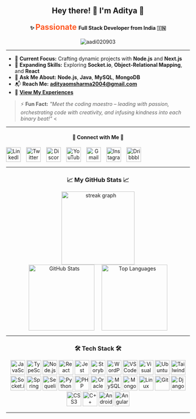 <h2 align="center">Hey there! 👋 I'm Aditya 🖤</h2>
<h4 align="center">
  ✨ <span style="color:#ff5722; font-weight:bold; font-size: 1.5em;">
    <span class="typing" data-typed-items="Passionate, Innovative, Creative">Passionate</span>
  </span> Full Stack Developer from India 🇮🇳
</h4>

<p align="center" width="200"> <img src="https://komarev.com/ghpvc/?username=aadi020903&label=Profile%20views&color=0e75b6&style=flat" alt="aadi020903" /> </p>


---


- 🔭 **Current Focus:** Crafting dynamic projects with **Node.js** and **Next.js**
- 🌱 **Expanding Skills:** Exploring **Socket.io**, **Object-Relational Mapping**, and **React**
- 💬 **Ask Me About:** **Node.js**, **Java**, **MySQL**, **MongoDB**
- 📬 **Reach Me:** **adityaomsharma2004@gmail.com**
- 📃 [**View My Experiences**](https://drive.google.com/file/d/1mWdtiszO0h30UAPUVBjdUOleooPVms15/view?usp=drive_link)

> ⚡ **Fun Fact:** _"Meet the coding maestro – leading with passion, orchestrating code with creativity, and infusing kindness into each binary beat!"_
<

---

<h4 align="center">🚀 Connect with Me 🚀</h4>
<p align="center" style="display: flex; gap: 15px;">
  <a href="https://linkedin.com/in/your-linkedin" target="_blank"><img src="https://raw.githubusercontent.com/maurodesouza/profile-readme-generator/master/src/assets/icons/social/linkedin/default.svg" width="40" height="40" alt="LinkedIn"/></a>
  <a href="https://twitter.com/your-twitter" target="_blank"><img src="https://raw.githubusercontent.com/maurodesouza/profile-readme-generator/master/src/assets/icons/social/twitter/default.svg" width="40" height="40" alt="Twitter"/></a>
  <a href="https://discordapp.com/users/your-discord" target="_blank"><img src="https://raw.githubusercontent.com/maurodesouza/profile-readme-generator/master/src/assets/icons/social/discord/default.svg" width="40" height="40" alt="Discord"/></a>
  <a href="https://youtube.com/your-youtube" target="_blank"><img src="https://raw.githubusercontent.com/maurodesouza/profile-readme-generator/master/src/assets/icons/social/youtube/default.svg" width="40" height="40" alt="YouTube"/></a>
  <a href="mailto:adityaomsharma2004@gmail.com"><img src="https://raw.githubusercontent.com/maurodesouza/profile-readme-generator/master/src/assets/icons/social/gmail/default.svg" width="40" height="40" alt="Gmail"/></a>
  <a href="https://instagram.com/your-instagram" target="_blank"><img src="https://raw.githubusercontent.com/maurodesouza/profile-readme-generator/master/src/assets/icons/social/instagram/default.svg" width="40" height="40" alt="Instagram"/></a>
  <a href="https://dribbble.com/your-dribbble" target="_blank"><img src="https://raw.githubusercontent.com/maurodesouza/profile-readme-generator/master/src/assets/icons/social/dribbble/default.svg" width="40" height="40" alt="Dribbble"/></a>
</p>

---

<h3 align="center">📈 My GitHub Stats 📈</h3>
<div align="center">
  <img src="https://streak-stats.demolab.com?user=aadi020903&locale=en&mode=daily&theme=dracula&hide_border=true&border_radius=5&card_width=500&order=2" height="200" alt="streak graph" />
</div>
<div align="center" style="display: flex; justify-content: center; gap: 20px;">
  <img src="https://github-readme-stats.vercel.app/api?username=aadi020903&show_icons=true&theme=dracula&hide_border=true&include_all_commits=true&count_private=true&card_width=400" height="180" alt="GitHub Stats" />
  <img src="https://github-readme-stats.vercel.app/api/top-langs/?username=aadi020903&theme=dracula&hide_border=true&layout=compact&card_width=320" height="180" alt="Top Languages" />
</div>

---

<h3 align="center">🛠️ Tech Stack 🛠️</h3>
<p align="center">
  <img src="https://cdn.jsdelivr.net/gh/devicons/devicon/icons/javascript/javascript-original.svg" height="40" alt="JavaScript" />
  <img src="https://cdn.jsdelivr.net/gh/devicons/devicon/icons/typescript/typescript-original.svg" height="40" alt="TypeScript" />
  <img src="https://cdn.jsdelivr.net/gh/devicons/devicon/icons/nodejs/nodejs-original.svg" height="40" alt="Node.js" />
  <img src="https://cdn.jsdelivr.net/gh/devicons/devicon/icons/react/react-original.svg" height="40" alt="React" />
  <img src="https://cdn.jsdelivr.net/gh/devicons/devicon/icons/jest/jest-plain.svg" height="40" alt="Jest" />
  <img src="https://cdn.jsdelivr.net/gh/devicons/devicon/icons/storybook/storybook-original.svg" height="40" alt="Storybook" />
  <img src="https://cdn.jsdelivr.net/gh/devicons/devicon/icons/wordpress/wordpress-original.svg" height="40" alt="WordPress" />
  <img src="https://cdn.jsdelivr.net/gh/devicons/devicon/icons/vscode/vscode-original.svg" height="40" alt="VS Code" />
  <img src="https://cdn.jsdelivr.net/gh/devicons/devicon/icons/visualstudio/visualstudio-plain.svg" height="40" alt="Visual Studio" />
  <img src="https://cdn.jsdelivr.net/gh/devicons/devicon/icons/ubuntu/ubuntu-plain.svg" height="40" alt="Ubuntu" />
  <img src="https://cdn.jsdelivr.net/gh/devicons/devicon/icons/tailwindcss/tailwindcss-original-wordmark.svg" height="40" alt="Tailwind CSS" />
  <img src="https://cdn.jsdelivr.net/gh/devicons/devicon/icons/socketio/socketio-original.svg" height="40" alt="Socket.io" />
  <img src="https://cdn.jsdelivr.net/gh/devicons/devicon/icons/spring/spring-original.svg" height="40" alt="Spring" />
  <img src="https://cdn.jsdelivr.net/gh/devicons/devicon/icons/sequelize/sequelize-original.svg" height="40" alt="Sequelize" />
  <img src="https://cdn.jsdelivr.net/gh/devicons/devicon/icons/python/python-original.svg" height="40" alt="Python" />
  <img src="https://cdn.jsdelivr.net/gh/devicons/devicon/icons/php/php-original.svg" height="40" alt="PHP" />
  <img src="https://cdn.jsdelivr.net/gh/devicons/devicon/icons/oracle/oracle-original.svg" height="40" alt="Oracle" />
  <img src="https://cdn.jsdelivr.net/gh/devicons/devicon/icons/mysql/mysql-original.svg" height="40" alt="MySQL" />
  <img src="https://cdn.jsdelivr.net/gh/devicons/devicon/icons/mongodb/mongodb-original.svg" height="40" alt="MongoDB" />
  <img src="https://cdn.jsdelivr.net/gh/devicons/devicon/icons/linux/linux-original.svg" height="40" alt="Linux" />
  <img src="https://cdn.jsdelivr.net/gh/devicons/devicon/icons/git/git-original.svg" height="40" alt="Git" />
  <img src="https://cdn.jsdelivr.net/gh/devicons/devicon/icons/django/django-plain.svg" height="40" alt="Django" />
  <img src="https://cdn.jsdelivr.net/gh/devicons/devicon/icons/css3/css3-original.svg" height="40" alt="CSS3" />
  <img src="https://cdn.jsdelivr.net/gh/devicons/devicon/icons/cplusplus/cplusplus-original.svg" height="40" alt="C++" />
  <img src="https://cdn.jsdelivr.net/gh/devicons/devicon/icons/androidstudio/androidstudio-original.svg" height="40" alt="Android Studio" />
  <img src="https://cdn.jsdelivr.net/gh/devicons/devicon/icons/angularjs/angularjs-original.svg" height="40" alt="AngularJS" />
</p>

---

<!-- Snake animation for GitHub contributions -->
<!-- <img src="https://raw.githubusercontent.com/aadi020903/aadi020903/output/github-contribution-grid
